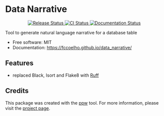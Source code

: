 # Data Narrative


<p align="center">
<a href="https://pypi.python.org/pypi/data_narrative">
    <img src="https://img.shields.io/pypi/v/data_narrative.svg"
        alt = "Release Status">
</a>

<a href="https://github.com/fccoelho/data_narrative/actions">
    <img src="https://github.com/fccoelho/data_narrative/actions/workflows/main.yml/badge.svg?branch=release" alt="CI Status">
</a>

<a href="https://fccoelho.github.io/data_narrative/">
    <img src="https://img.shields.io/website/https/fccoelho.github.io/data_narrative/index.html.svg?label=docs&down_message=unavailable&up_message=available" alt="Documentation Status">
</a>

</p>


Tool to generate natural language narrative for a database table


* Free software: MIT
* Documentation: <https://fccoelho.github.io/data_narrative/>


## Features

* replaced Black, Isort and Flake8 with [Ruff](https://docs.astral.sh/ruff/)

## Credits

This package was created with the [ppw](https://zillionare.github.io/python-project-wizard) tool. For more information, please visit the [project page](https://zillionare.github.io/python-project-wizard/).
